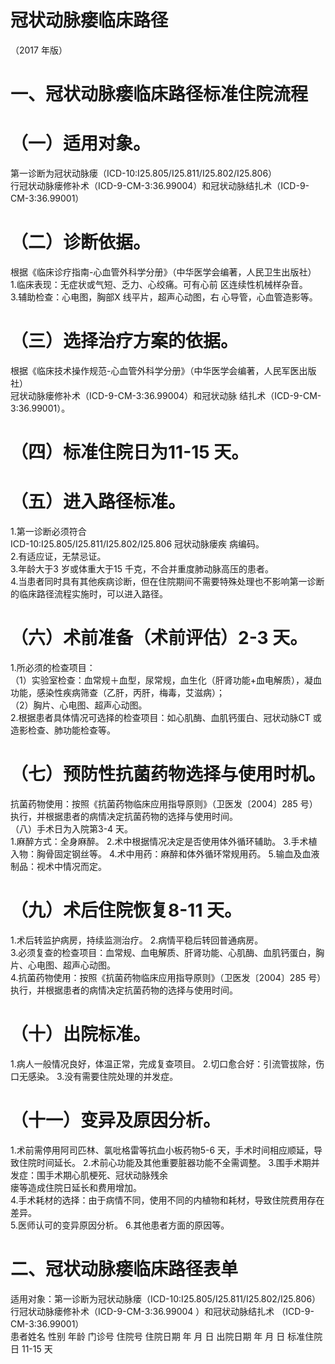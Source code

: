 # 冠状动脉瘘临床路径  
（2017 年版）  
# 一、冠状动脉瘘临床路径标准住院流程  
# （一）适用对象。  
第一诊断为冠状动脉瘘（ICD-10:I25.805/I25.811/I25.802/I25.806）  
行冠状动脉瘘修补术（ICD-9-CM-3:36.99004）和冠状动脉结扎术（ICD-9-CM-3:36.99001）  
# （二）诊断依据。  
根据《临床诊疗指南-心血管外科学分册》（中华医学会编著，人民卫生出版社）  
1.临床表现：无症状或气短、乏力、心绞痛。可有心前 区连续性机械样杂音。  
3.辅助检查：心电图，胸部X 线平片，超声心动图，右 心导管，心血管造影等。  
# （三）选择治疗方案的依据。  
根据《临床技术操作规范-心血管外科学分册》（中华医学会编著，人民军医出版社）  
冠状动脉瘘修补术（ICD-9-CM-3:36.99004）和冠状动脉 结扎术（ICD-9-CM-3:36.99001）。  
# （四）标准住院日为11-15 天。  
# （五）进入路径标准。  
1.第一诊断必须符合  
ICD-10:I25.805/I25.811/I25.802/I25.806 冠状动脉瘘疾 病编码。  
2.有适应证，无禁忌证。  
3.年龄大于3 岁或体重大于15 千克，不合并重度肺动脉高压的患者。  
4.当患者同时具有其他疾病诊断，但在住院期间不需要特殊处理也不影响第一诊断的临床路径流程实施时，可以进入路径。  
# （六）术前准备（术前评估）2-3 天。  
1.所必须的检查项目：  
（1）实验室检查：血常规＋血型，尿常规，血生化（肝肾功能$+$血电解质），凝血功能，感染性疾病筛查（乙肝，丙肝，梅毒，艾滋病）；  
（2）胸片、心电图、超声心动图。  
2.根据患者具体情况可选择的检查项目：如心肌酶、血肌钙蛋白、冠状动脉CT 或造影检查、肺功能检查等。  
# （七）预防性抗菌药物选择与使用时机。  
抗菌药物使用：按照《抗菌药物临床应用指导原则》（卫医发〔2004〕285 号）执行，并根据患者的病情决定抗菌药物的选择与使用时间。  
（八）手术日为入院第3-4 天。  
1.麻醉方式：全身麻醉。 2.术中根据情况决定是否使用体外循环辅助。 3.手术植入物：胸骨固定钢丝等。 4.术中用药：麻醉和体外循环常规用药。 5.输血及血液制品：视术中情况而定。  
# （九）术后住院恢复8-11 天。  
1.术后转监护病房，持续监测治疗。 2.病情平稳后转回普通病房。  
3.必须复查的检查项目：血常规、血电解质、肝肾功能、心肌酶、血肌钙蛋白，胸片、心电图、超声心动图。  
4.抗菌药物使用：按照《抗菌药物临床应用指导原则》（卫医发〔2004〕285 号）执行，并根据患者的病情决定抗菌药物的选择与使用时间。  
# （十）出院标准。  
1.病人一般情况良好，体温正常，完成复查项目。 2.切口愈合好：引流管拔除，伤口无感染。 3.没有需要住院处理的并发症。  
# （十一）变异及原因分析。  
1.术前需停用阿司匹林、氯吡格雷等抗血小板药物5-6 天，手术时间相应顺延，导致住院时间延长。  2.术前心功能及其他重要脏器功能不全需调整。  3.围手术期并发症：围手术期心肌梗死、冠状动脉残余  
瘘等造成住院日延长和费用增加。  
4.手术耗材的选择：由于病情不同，使用不同的内植物和耗材，导致住院费用存在差异。  
5.医师认可的变异原因分析。 6.其他患者方面的原因等。  
# 二、冠状动脉瘘临床路径表单  
适用对象：第一诊断为冠状动脉瘘（ICD-10:I25.805/I25.811/I25.802/I25.806）  
行冠状动脉瘘修补术（ICD-9-CM-3:36.99004 ）和冠状动脉结扎术 （ICD-9-CM-3:36.99001）  
患者姓名             性别    年龄        门诊号         住院号           住院日期       年  月  日   出院日期      年  月   日  标准住院日  11-15  天  
